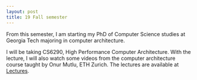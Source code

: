 ```yaml
---
layout: post
title: 19 Fall semester
---
```

From this semester, I am starting my PhD of Computer Science studies at Georgia Tech majoring in computer architecture.

I will be taking CS6290, High Performance Computer Architecture.
With the lecture, I will also watch some videos from the computer architecture course taught by Onur Mutlu, ETH Zurich. The lectures are available at [Lectures](https://safari.ethz.ch/architecture/fall2018).

